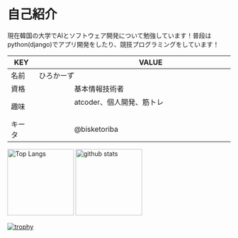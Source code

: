# 自己紹介

現在韓国の大学でAIとソフトウェア開発について勉強しています！普段はpython(django)でアプリ開発をしたり、競技プログラミングをしています！

| KEY | 　　　　　VALUE 　　　　　　　　　　|
----|---- 
| 名前 |      ひろかーず |
| 資格 | 　　　　　基本情報技術者 　　　　　　　　　　|
| 趣味 | 　　　　　atcoder、個人開発、筋トレ 　　　　　　　　　　|
| キータ | 　　　　　@bisketoriba 　　　　　　　　　　|

<p align="left"> 
  <img alt="Top Langs" height="150px" src="https://github-readme-stats.vercel.app/api/top-langs/?username=hirohiro-sys&layout=compact&count_private=true&show_icons=true&theme=onedark" />
  <img alt="github stats" height="150px" src="https://github-readme-stats.vercel.app/api?username=hirohiro-sys&count_private=true&show_icons=true&show_icons=true&theme=onedark" />
</p>

[![trophy](https://github-profile-trophy.vercel.app/?username=hirohiro-sys&theme=onedark&column=7
)](https://github.com/ryo-ma/github-profile-trophy)

